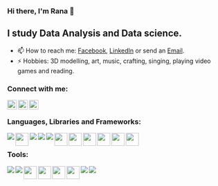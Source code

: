 
<!--
**RanaHabib00/RanaHabib00** is a ✨ _special_ ✨ repository because its `README.md` (this file) appears on your GitHub profile.

Here are some ideas to get you started:

- 🔭 I’m currently working on ...
- 🌱 I’m currently learning ...
- 👯 I’m looking to collaborate on ...
- 🤔 I’m looking for help with ...
- 💬 Ask me about ...
- 😄 Pronouns: ...
- ⚡ Fun fact: ...
-->


### Hi there, I'm Rana 👋

## I study Data Analysis and Data science.

- 📫 How to reach me: [Facebook](https://www.facebook.com/rana.habib911/), [LinkedIn](https://www.linkedin.com/in/ranahabib/) or send an [Email](mailto:RanaHabib00@stud.cu.edu.eg).
- ⚡ Hobbies: 3D modelling, art, music, crafting, singing, playing video games and reading.


### Connect with me:


[<img align="left" alt="https://www.facebook.com/rana.habib911/" width="22px" src="https://cdn.jsdelivr.net/npm/simple-icons@v3/icons/facebook.svg" />](https://www.facebook.com/rana.habib911/)
[<img align="left" alt="https://www.facebook.com/rana.habib911/" width="22px" src="https://cdn.jsdelivr.net/npm/simple-icons@v3/icons/linkedin.svg" />](https://www.linkedin.com/in/ranahabib/)
[<img align="left" alt="https://www.facebook.com/rana.habib911/" width="22px" src="https://cdn.jsdelivr.net/npm/simple-icons@3.13.0/icons/microsoftoutlook.svg" />](mailto:RanaHabib00@stud.cu.edu.eg)
<br />

### Languages, Libraries and Frameworks:

<img align="left"  src="https://img.icons8.com/color/30/000000/python.png"/>
<img align="left" width="30px" src="https://iconfair.com/cepsools/2020/10/Artboard-6-13.png"/>
<img align="left"  src="https://img.icons8.com/dusk/30/000000/java-coffee-cup-logo.png"/>
<img align="left" align="left" src="https://img.icons8.com/ios-filled/30/000000/c-plus-plus-logo.png"/>
<img align="left" src="https://img.icons8.com/color/30/000000/tensorflow.png"/>
<img align="left" width="30px" src="https://upload.wikimedia.org/wikipedia/commons/thumb/a/ae/Keras_logo.svg/1200px-Keras_logo.svg.png"/>
<img align="left" width="30px" src="https://pytorch.org/assets/images/pytorch-logo.png"/>
<img align="left" width="30px" src="https://techscript24.com/wp-content/uploads/2020/10/86498201-a8bd8680-bd39-11ea-9d08-66b610a8dc01.png"/>
<img align="left" width="30px" src="https://skeptric.com/images/pandas.png"/>
<img align="left" width="30px" src="https://upload.wikimedia.org/wikipedia/commons/thumb/0/01/Created_with_Matplotlib-logo.svg/1024px-Created_with_Matplotlib-logo.svg.png"/>
<img align="left" width="30px" src="https://pbs.twimg.com/media/EhGuwXWXgAEERcn.png:large"/>
<br />

### Tools:
<img align="left" src="https://img.icons8.com/fluent/30/000000/visual-studio-code-2019.png"/>
<img align="left" src="https://img.icons8.com/color/30/000000/intellij-idea.png"/>
<img align="left" width="30px" src="https://cdn.icon-icons.com/icons2/1381/PNG/512/clion_94128.png"/>
<img align="left" width="30px" src="https://upload.wikimedia.org/wikipedia/commons/thumb/3/38/Jupyter_logo.svg/1200px-Jupyter_logo.svg.png"/>
<img align="left" width="30px" src="https://colab.research.google.com/img/colab_favicon_256px.png"/>
<img align="left" width="30px" src="https://www.octoparse.com/media/4685/weka-logo.jpg"/>
<img align="left" src="https://img.icons8.com/color/30/000000/tableau-software.png"/>
<img align="left" src="https://img.icons8.com/color/30/000000/ms-excel.png"/>
<br />
<br />
